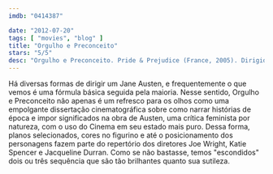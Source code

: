 ```yaml
---
imdb: "0414387"

date: "2012-07-20"
tags: [ "movies", "blog" ]
title: "Orgulho e Preconceito"
stars: "5/5"
desc: "Orgulho e Preconceito. Pride & Prejudice (France, 2005). Dirigido por Joe Wright. Escrito por Jane Austen, Deborah Moggach, Emma Thompson. Com Keira Knightley, Talulah Riley, Rosamund Pike, Jena Malone, Carey Mulligan, Donald Sutherland, Brenda Blethyn, Claudie Blakley, Sylvester Morand."
---
```

Há diversas formas de dirigir um Jane Austen, e frequentemente o que vemos é uma fórmula básica seguida pela maioria. Nesse sentido, Orgulho e Preconceito não apenas é um refresco para os olhos como uma empolgante dissertação cinematográfica sobre como narrar histórias de época e impor significados na obra de Austen, uma crítica feminista por natureza, com o uso do Cinema em seu estado mais puro. Dessa forma, planos selecionados, cores no figurino e até o posicionamento dos personagens fazem parte do repertório dos diretores Joe Wright, Katie Spencer e Jacqueline Durran. Como se não bastasse, temos "escondidos" dois ou três sequência que são tão brilhantes quanto sua sutileza.
